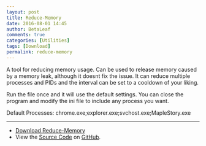 ```yaml
---
layout: post
title: Reduce-Memory
date: 2016-08-01 14:45
author: BetaLeaf
comments: true
categories: [Utilities]
tags: [Download]
permalink: reduce-memory
---
```


A tool for reducing memory usage. Can be used to release memory caused by a memory leak, although it doesnt fix the issue. It can reduce multiple processes and PIDs and the interval can be set to a cooldown of your liking. 

Run the file once and it will use the default settings. You can close the program and modify the ini file to include any process you want.

Default Processes: chrome.exe;explorer.exe;svchost.exe;MapleStory.exe

---

  - [<i class="fa fa-download"></i> Download Reduce-Memory](https://github.com/BetaLeaf/Reduce-Memory/releases)  
  - View the [<i class="fa fa-file-code-o"></i> Source Code](https://github.com/BetaLeaf/Reduce-Memory/releases) on [<i class="fa fa-github"></i> GitHub](https://github.com/BetaLeaf/Reduce-Memory).

